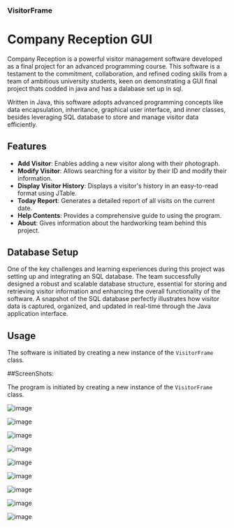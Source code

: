 ### VisitorFrame

# Company Reception GUI

Company Reception is a powerful visitor management software developed as a final project for an advanced programming course. This software is a testament to the commitment, collaboration, and refined coding skills from a team of ambitious university students, keen on demonstrating a GUI final project thats codded in java and has a dalabase set up in sql.

Written in Java, this software adopts advanced programming concepts like data encapsulation, inheritance, graphical user interface, and inner classes, besides leveraging SQL database to store and manage visitor data efficiently.

## Features

- **Add Visitor**: Enables adding a new visitor along with their photograph.
- **Modify Visitor**: Allows searching for a visitor by their ID and modify their information.
- **Display Visitor History**: Displays a visitor's history in an easy-to-read format using JTable.
- **Today Report**: Generates a detailed report of all visits on the current date.
- **Help Contents**: Provides a comprehensive guide to using the program.
- **About**: Gives information about the hardworking team behind this project.

## Database Setup

One of the key challenges and learning experiences during this project was setting up and integrating an SQL database. The team successfully designed a robust and scalable database structure, essential for storing and retrieving visitor information and enhancing the overall functionality of the software. A snapshot of the SQL database perfectly illustrates how visitor data is captured, organized, and updated in real-time through the Java application interface.

## Usage

The software is initiated by creating a new instance of the `VisitorFrame` class.

##ScreenShots:

The program is initiated by creating a new instance of the `VisitorFrame` class.

![image](https://github.com/AlexYodice/VisitorFrame/assets/116100112/8c3099e5-84f6-44b9-a9a1-8e2c082b2a50)

![image](https://github.com/AlexYodice/VisitorFrame/assets/116100112/fd2c2a15-f9e4-4000-8fc4-ee3afea71174)

![image](https://github.com/AlexYodice/VisitorFrame/assets/116100112/4c185e20-6a13-43e1-8c03-b0c8c9a65bfe)

![image](https://github.com/AlexYodice/VisitorFrame/assets/116100112/1ef0326b-92bd-4900-a566-4bcec25568ca)

![image](https://github.com/AlexYodice/VisitorFrame/assets/116100112/7e91f379-4659-4107-aa7b-2d95322225bf)

![image](https://github.com/AlexYodice/VisitorFrame/assets/116100112/c504dd98-d90b-49c4-8a9e-d13398b634b5)

![image](https://github.com/AlexYodice/VisitorFrame/assets/116100112/13fd2ef5-136d-4621-8996-a2658af0ee09)

![image](https://github.com/AlexYodice/VisitorFrame/assets/116100112/d3fc6aac-ab22-4f0e-b7f0-661be740c6cf)

![image](https://github.com/AlexYodice/VisitorFrame/assets/116100112/7757f208-9190-4eb9-b1d6-3d28119c27dc)





